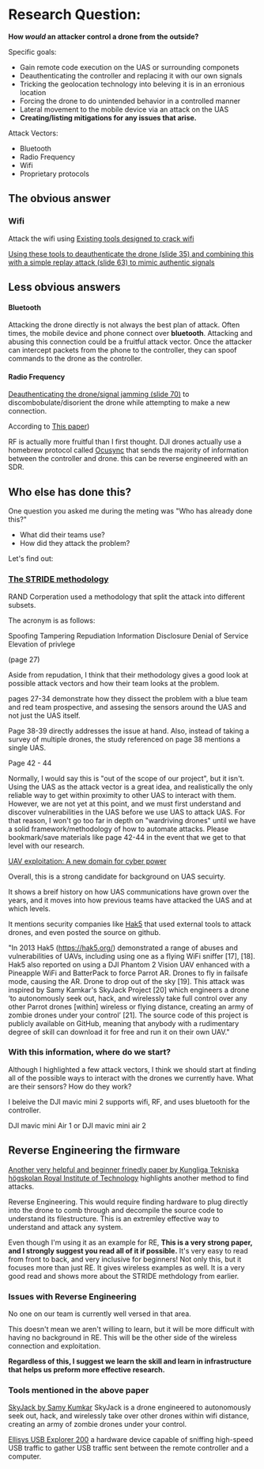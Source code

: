 # Research Question:
**How *would* an attacker control a drone from the outside?**

Specific goals:
* Gain remote code execution on the UAS or surrounding componets
* Deauthenticating the controller and replacing it with our own signals
* Tricking the geolocation technology into beleving it is in an erronious location
* Forcing the drone to do unintended behavior in a controlled manner
* Lateral movement to the mobile device via an attack on the UAS
* **Creating/listing mitigations for any issues that arise.**

Attack Vectors:
* Bluetooth
* Radio Frequency
* Wifi
* Proprietary protocols

## The obvious answer
### Wifi
Attack the wifi using [Existing tools designed to crack wifi](https://www.aircrack-ng.org)

[Using these tools to deauthenticate the drone (slide 35) and combining this with a simple replay attack (slide 63) to mimic authentic signals](https://owasp.org/www-chapter-london/assets/slides/OWASP201604_Drones.pdf)

## Less obvious answers
#### Bluetooth

Attacking the drone directly is not always the best plan of attack. Often times, the mobile device and phone connect over **bluetooth**. Attacking and abusing this connection could be a fruitful attack vector. Once the attacker can intercept packets from the phone to the controller, they can spoof commands to the drone as the controller.

#### Radio Frequency
[Deauthenticating the drone/signal jamming (slide 70)](https://owasp.org/www-chapter-london/assets/slides/OWASP201604_Drones.pdf) to discombobulate/disorient the drone while attempting to make a new connection.

According to [This paper](http://kth.diva-portal.org/smash/get/diva2:1463784/FULLTEXT01.pdf))

RF is actually more fruitful than I first thought. DJI drones actually use a homebrew protocol called [Ocusync](https://expertworldtravel.com/what-is-dji-ocusync/) that sends the majority of information between the controller and drone. this can be reverse engineered with an SDR.

## Who else has done this? 

One question you asked me during the meting was "Who has already done this?" 
* What did their teams use? 
* How did they attack the problem?

Let's find out:

### [The STRIDE methodology](https://www.rand.org/content/dam/rand/pubs/research_reports/RR2900/RR2972/RAND_RR2972.pdf)

RAND Corperation used a methodology that split the attack into different subsets.

The acronym is as follows:

Spoofing
Tampering
Repudiation
Information Disclosure
Denial of Service
Elevation of privlege

(page 27)

Aside from repudation, I think that their methodology gives a good look at possible attack vectors and how their team looks at the problem.

pages 27-34 demonstrate how they dissect the problem with a blue team and red team prospective, and assesing the sensors around the UAS and not just the UAS itself.

Page 38-39 directly addresses the issue at hand. Also, instead of taking a survey of multiple drones, the study referenced on page 38 mentions a single UAS.

Page 42 - 44

Normally, I would say this is "out of the scope of our project", but it isn't. Using the UAS as the attack vector is a great idea, and realistically the only reliable way to get within proximity to other UAS to interact with them. However, we are not yet at this point, and we must first understand and discover vulnerabilities in the UAS before we use UAS to attack UAS. For that reason, I won't go too far in depth on "wardriving drones" until we have a solid framework/methodology of how to automate attacks. Please bookmark/save materials like page 42-44 in the event that we get to that level with our research.


[UAV exploitation: A new domain for cyber power](https://ieeexplore.ieee.org/document/7529436)

Overall, this is a strong candidate for background on UAS secuirty. 

It shows a breif history on how UAS communications have grown over the years, and it moves into how previous teams have attacked the UAS and at which levels.

It mentions security companies like [Hak5](https://www.hak5.org) that used external tools to attack drones, and even posted the source on github.

"In 2013 Hak5 (https://hak5.org/) demonstrated a range of abuses and vulnerabilities of UAVs, including using one as a flying WiFi sniffer [17], [18]. Hak5 also reported on using a DJI Phantom 2 Vision UAV enhanced with a Pineapple WiFi and BatterPack to force Parrot AR. Drones to fly in failsafe mode, causing the AR. Drone to drop out of the sky [19]. This attack was inspired by Samy Kamkar's SkyJack Project [20] which engineers a drone ‘to autonomously seek out, hack, and wirelessly take full control over any other Parrot drones [within] wireless or flying distance, creating an army of zombie drones under your control’ [21]. The source code of this project is publicly available on GitHub, meaning that anybody with a rudimentary degree of skill can download it for free and run it on their own UAV."


### With this information, where do we start?

Although I highlighted a few attack vectors, I think we should start at finding all of the possible ways to interact with the drones we currently have. What are their sensors? How do they work? 

I beleive the DJI mavic mini 2 supports wifi, RF, and uses bluetooth for the controller.

DJI mavic mini Air 1 or DJI mavic mini air 2

## Reverse Engineering the firmware 

[Another very helpful and beginner frinedly paper by Kungliga Tekniska högskolan Royal Institute of Technology](http://kth.diva-portal.org/smash/get/diva2:1463784/FULLTEXT01.pdf) highlights another method to find attacks.

Reverse Engineering. This would require finding hardware to plug directly into the drone to comb through and decompile the source code to understand its filestructure. This is an extremley effective way to understand and attack any system.

Even though I'm using it as an example for RE, **This is a very strong paper, and I strongly suggest you read all of it if possible.** It's very easy to read from front to back, and very inclusive for beginners! Not only this, but it focuses more than just RE. It gives wireless examples as well. It is a very good read and shows more about the STRIDE methdology from earlier.
### Issues with Reverse Engineering

No one on our team is currently well versed in that area. 

This doesn't mean we aren't willing to learn, but it will be more difficult with having no background in RE. This will be the other side of the wireless connection and exploitation.

**Regardless of this, I suggest we learn the skill and learn in infrastructure that helps us preform more effective research.**

### Tools mentioned in the above paper

[SkyJack by Samy Kumkar](http://www.samy.pl/skyjack/)
SkyJack is a drone engineered to autonomously seek out, hack, and wirelessly take over other drones within wifi distance, creating an army of zombie drones under your control.


[Ellisys USB Explorer 200](https://www.google.com/url?sa=t&rct=j&q=&esrc=s&source=web&cd=&ved=2ahUKEwiX9ar14vryAhXnYd8KHeqkBekQFnoECA0QAw&url=https%3A%2F%2Fwww.ellisys.com%2Fproducts%2Fusbex200%2Findex.php&usg=AOvVaw1WSEsKrXl2AsCsjpdhHLzi) a hardware device
capable of sniffing high-speed USB traffic to gather USB traffic sent between
the remote controller and a computer.

